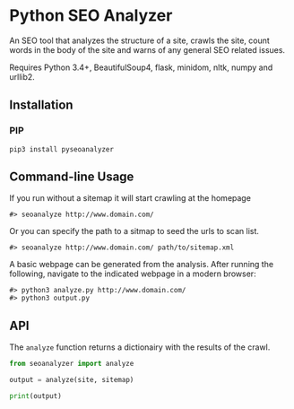 Python SEO Analyzer
===========

An SEO tool that analyzes the structure of a site, crawls the site, count words in the body of the site and warns of any general SEO related issues.

Requires Python 3.4+, BeautifulSoup4, flask, minidom, nltk, numpy and urllib2.

Installation
------------

### PIP

```
pip3 install pyseoanalyzer
```

Command-line Usage
------------------

If you run without a sitemap it will start crawling at the homepage

```
#> seoanalyze http://www.domain.com/
```

Or you can specify the path to a sitmap to seed the urls to scan list.

```
#> seoanalyze http://www.domain.com/ path/to/sitemap.xml
```

A basic webpage can be generated from the analysis. After running the following, navigate to the indicated webpage in a modern browser:

```
#> python3 analyze.py http://www.domain.com/
#> python3 output.py
```

API
---

The `analyze` function returns a dictionairy with the results of the crawl.

```python
from seoanalyzer import analyze

output = analyze(site, sitemap)

print(output)
```